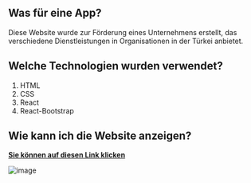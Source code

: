 

## Was  für eine App?

Diese Website wurde zur Förderung eines Unternehmens erstellt, das verschiedene Dienstleistungen in Organisationen in der Türkei anbietet.


## Welche Technologien wurden verwendet?

1. HTML
2. CSS
3. React
4. React-Bootstrap

## Wie kann ich die Website anzeigen?




**[Sie können auf diesen Link klicken](https://bursanostaljisekerleme.com/)**

![image](https://user-images.githubusercontent.com/74236869/140658928-d1b88f56-ecdb-42a7-91fb-b9687486538f.png)


